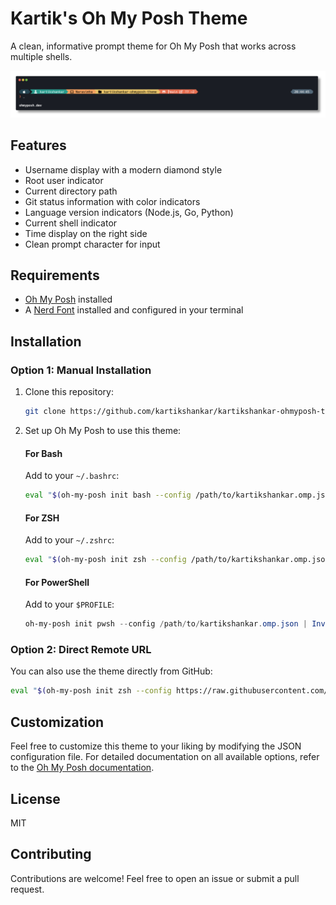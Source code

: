 # Kartik's Oh My Posh Theme

A clean, informative prompt theme for Oh My Posh that works across multiple shells.

![Theme Preview](preview.png)

## Features

- Username display with a modern diamond style
- Root user indicator
- Current directory path
- Git status information with color indicators
- Language version indicators (Node.js, Go, Python)
- Current shell indicator
- Time display on the right side
- Clean prompt character for input

## Requirements

- [Oh My Posh](https://ohmyposh.dev/) installed
- A [Nerd Font](https://www.nerdfonts.com/) installed and configured in your terminal

## Installation

### Option 1: Manual Installation

1. Clone this repository:
   ```bash
   git clone https://github.com/kartikshankar/kartikshankar-ohmyposh-theme.git
   ```

2. Set up Oh My Posh to use this theme:

   #### For Bash
   Add to your `~/.bashrc`:
   ```bash
   eval "$(oh-my-posh init bash --config /path/to/kartikshankar.omp.json)"
   ```

   #### For ZSH
   Add to your `~/.zshrc`:
   ```bash
   eval "$(oh-my-posh init zsh --config /path/to/kartikshankar.omp.json)"
   ```

   #### For PowerShell
   Add to your `$PROFILE`:
   ```powershell
   oh-my-posh init pwsh --config /path/to/kartikshankar.omp.json | Invoke-Expression
   ```

### Option 2: Direct Remote URL

You can also use the theme directly from GitHub:

```bash
eval "$(oh-my-posh init zsh --config https://raw.githubusercontent.com/kartikshankar/kartikshankar-ohmyposh-theme/main/kartikshankar.omp.json)"
```

## Customization

Feel free to customize this theme to your liking by modifying the JSON configuration file. For detailed documentation on all available options, refer to the [Oh My Posh documentation](https://ohmyposh.dev/docs/configuration/overview).

## License

MIT

## Contributing

Contributions are welcome! Feel free to open an issue or submit a pull request. 